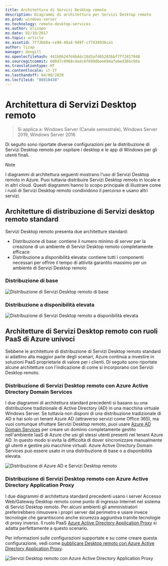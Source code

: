```yaml
---
title: Architettura di Servizi Desktop remoto
description: Diagrammi di architettura per Servizi Desktop remoto
ms.prod: windows-server
ms.technology: remote-desktop-services
ms.author: elizapo
ms.date: 02/10/2017
ms.topic: article
ms.assetid: 7f73bb0a-ce98-48a4-9d9f-cf7438936ca1
author: lizap
manager: dongill
ms.openlocfilehash: 441b0b24fd4b4dc18d3afd65283bbf7ff2417048
ms.sourcegitcommit: b00d7c8968c4adc8f699dbee694afe6ed36bc9de
ms.translationtype: HT
ms.contentlocale: it-IT
ms.lasthandoff: 04/08/2020
ms.locfileid: "80818438"
---
```

# <a name="remote-desktop-services-architecture"></a>Architettura di Servizi Desktop remoto

>Si applica a: Windows Server (Canale semestrale), Windows Server 2019, Windows Server 2016

Di seguito sono riportate diverse configurazioni per la distribuzione di Servizi Desktop remoto per ospitare i desktop e le app di Windows per gli utenti finali.

>[!NOTE]
> I diagrammi di architettura seguenti mostrano l'uso di Servizi Desktop remoto in Azure. Puoi tuttavia distribuire Servizi Desktop remoto in locale e in altri cloud. Questi diagrammi hanno lo scopo principale di illustrare come i ruoli di Servizi Desktop remoto condividono il percorso e usano altri servizi.

## <a name="standard-rds-deployment-architectures"></a>Architetture di distribuzione di Servizi desktop remoto standard

Servizi Desktop remoto presenta due architetture standard:
-    Distribuzione di base: contiene il numero minimo di server per la creazione di un ambiente di Servizi Desktop remoto completamente efficace
-    Distribuzione a disponibilità elevata: contiene tutti i componenti necessari per offrire il tempo di attività garantito massimo per un ambiente di Servizi Desktop remoto

### <a name="basic-deployment"></a>Distribuzione di base

![Distribuzione di Servizi Desktop remoto di base](./media/basic-rds.png)

### <a name="highly-available-deployment"></a>Distribuzione a disponibilità elevata

![Distribuzione di Servizi Desktop remoto a disponibilità elevata](./media/ha-rds.png)

## <a name="rds-architectures-with-unique-azure-paas-roles"></a>Architetture di Servizi Desktop remoto con ruoli PaaS di Azure univoci

Sebbene le architetture di distribuzione di Servizi Desktop remoto standard si adattino alla maggior parte degli scenari, Azure continua a investire in soluzioni PaaS proprietarie di valore per i clienti. Di seguito sono riportate alcune architetture con l'indicazione di come si incorporano con Servizi Desktop remoto.

### <a name="rds-deployment-with-azure-ad-domain-services"></a>Distribuzione di Servizi Desktop remoto con Azure Active Directory Domain Services

I due diagrammi di architettura standard precedenti si basano su una distribuzione tradizionale di Active Directory (AD) in una macchina virtuale Windows Server. Se tuttavia non disponi di una distribuzione tradizionale di AD e hai solo un tenant Azure AD (attraverso servizi come Office 365), ma vuoi comunque sfruttare Servizi Desktop remoto, puoi usare [Azure AD Domain Services](https://docs.microsoft.com/azure/active-directory-domain-services/active-directory-ds-overview) per creare un dominio completamente gestito nell'ambiente IaaS di Azure che usi gli stessi utenti presenti nel tenant Azure AD. In questo modo si evita la difficoltà di dover sincronizzare manualmente gli utenti e gestire più macchine virtuali. Azure Active Directory Domain Services può essere usato in una distribuzione di base o a disponibilità elevata.

![Distribuzione di Azure AD e Servizi Desktop remoto](./media/aadds-rds.png)

### <a name="rds-deployment-with-azure-ad-application-proxy"></a>Distribuzione di Servizi Desktop remoto con Azure Active Directory Application Proxy

I due diagrammi di architettura standard precedenti usano i server Accesso Web/Gateway Desktop remoto come punto di ingresso Internet nel sistema di Servizi Desktop remoto. Per alcuni ambienti gli amministratori preferirebbero rimuovere i propri server dal perimetro e usare invece tecnologie che garantiscono anche sicurezza aggiuntiva tramite tecnologie di proxy inverso. Il ruolo PaaS [Azure Active Directory Application Proxy](https://docs.microsoft.com/azure/active-directory/active-directory-application-proxy-get-started) si adatta perfettamente a questo scenario.

Per informazioni sulle configurazioni supportate e su come creare questa configurazione, vedi come [pubblicare Desktop remoto con Azure Active Directory Application Proxy](/azure/active-directory/application-proxy-publish-remote-desktop).

![Servizi Desktop remoto con Azure Active Directory Application Proxy](./media/aadappproxy-rds.png)

